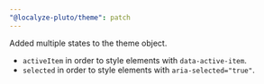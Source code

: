 ```yaml
---
"@localyze-pluto/theme": patch
---
```


Added multiple states to the theme object.

- `activeItem` in order to style elements with `data-active-item`.
- `selected` in order to style elements with `aria-selected="true"`.
